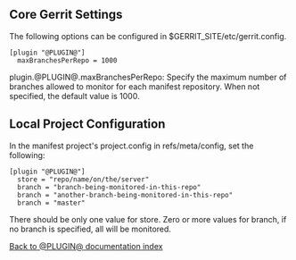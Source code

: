 ## Core Gerrit Settings

The following options can be configured in $GERRIT_SITE/etc/gerrit.config.

```
[plugin "@PLUGIN@"]
  maxBranchesPerRepo = 1000
```

plugin.@PLUGIN@.maxBranchesPerRepo: Specify the maximum number of branches
allowed to monitor for each manifest repository. When not specified, the default
value is 1000.

## Local Project Configuration

In the manifest project's project.config in refs/meta/config, set the following:

```
[plugin "@PLUGIN@"]
  store = "repo/name/on/the/server"
  branch = "branch-being-monitored-in-this-repo"
  branch = "another-branch-being-monitored-in-this-repo"
  branch = "master"
```

There should be only one value for store.  Zero or more values for branch, if no
branch is specified, all will be monitored.

[Back to @PLUGIN@ documentation index][index]

[index]: index.html